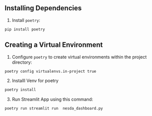 ## Installing Dependencies

1. Install `poetry`:

```sh
pip install poetry
```

## Creating a Virtual Environment

1. Configure `poetry` to create virtual environments within the project directory:

```sh
poetry config virtualenvs.in-project true
```

2. Installl Venv for poetry

```sh
poetry install
```

3. Run Streamlit App using this command:

```sh
poetry run streamlit run  nesda_dashboard.py  
```